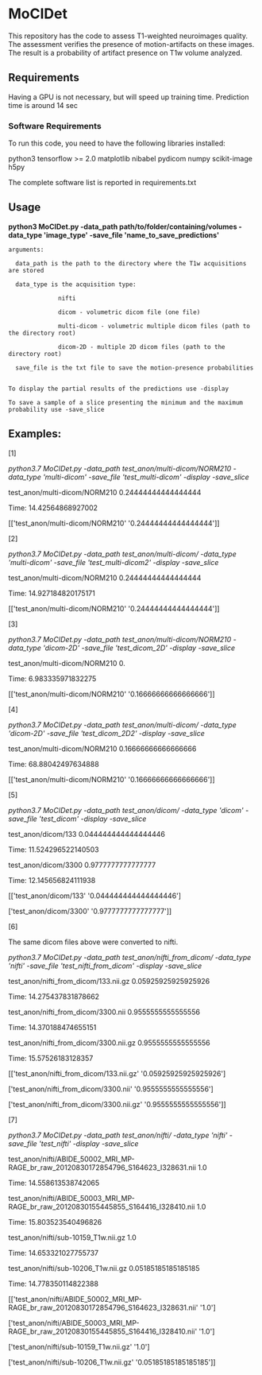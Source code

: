 # MoCIDet

This repository has the code to assess T1-weighted neuroimages quality. The assessment verifies the presence of motion-artifacts on these images. The result is a probability of artifact presence on T1w volume analyzed. 

## Requirements
Having a GPU is not necessary, but will speed up training time.
Prediction time is around 14 sec 

### Software Requirements
To run this code, you need to have the following libraries installed:

python3
tensorflow >= 2.0
matplotlib
nibabel
pydicom
numpy
scikit-image
h5py 

The complete software list is reported in requirements.txt

## Usage

**python3 MoCIDet.py -data_path path/to/folder/containing/volumes -data_type 'image_type' -save_file 'name_to_save_predictions'**   


    arguments: 

      data_path is the path to the directory where the T1w acquisitions are stored

      data_type is the acquisition type:

                  nifti

                  dicom - volumetric dicom file (one file)

                  multi-dicom - volumetric multiple dicom files (path to the directory root)

                  dicom-2D - multiple 2D dicom files (path to the directory root)

      save_file is the txt file to save the motion-presence probabilities


    To display the partial results of the predictions use -display

    To save a sample of a slice presenting the minimum and the maximum probability use -save_slice


## Examples:

[1] 

*python3.7 MoCIDet.py -data_path test_anon/multi-dicom/NORM210 -data_type 'multi-dicom' -save_file 'test_multi-dicom' -display -save_slice*

test_anon/multi-dicom/NORM210 0.24444444444444444

Time:  14.42564868927002

[['test_anon/multi-dicom/NORM210' '0.24444444444444444']]

[2]

*python3.7 MoCIDet.py -data_path test_anon/multi-dicom/ -data_type 'multi-dicom' -save_file 'test_multi-dicom2' -display -save_slice*

test_anon/multi-dicom/NORM210 0.24444444444444444

Time:  14.927184820175171

[['test_anon/multi-dicom/NORM210' '0.24444444444444444']]


[3]

*python3.7 MoCIDet.py -data_path test_anon/multi-dicom/NORM210 -data_type 'dicom-2D' -save_file 'test_dicom_2D' -display -save_slice*

test_anon/multi-dicom/NORM210 0.

Time:  6.983335971832275

[['test_anon/multi-dicom/NORM210' '0.16666666666666666']]

[4]

*python3.7 MoCIDet.py -data_path test_anon/multi-dicom/ -data_type 'dicom-2D' -save_file 'test_dicom_2D2' -display -save_slice*

test_anon/multi-dicom/NORM210 0.16666666666666666

Time:  68.88042497634888

[['test_anon/multi-dicom/NORM210' '0.16666666666666666']]


[5]

*python3.7 MoCIDet.py -data_path test_anon/dicom/ -data_type 'dicom' -save_file 'test_dicom' -display -save_slice*

test_anon/dicom/133 0.044444444444444446

Time:  11.524296522140503

test_anon/dicom/3300 0.9777777777777777

Time:  12.145656824111938

[['test_anon/dicom/133' '0.044444444444444446']

['test_anon/dicom/3300' '0.9777777777777777']]

[6]

The same dicom files above were converted to nifti.

*python3.7 MoCIDet.py -data_path test_anon/nifti_from_dicom/ -data_type 'nifti' -save_file 'test_nifti_from_dicom' -display -save_slice*

test_anon/nifti_from_dicom/133.nii.gz 0.05925925925925926

Time:  14.275437831878662

test_anon/nifti_from_dicom/3300.nii 0.9555555555555556

Time:  14.370188474655151

test_anon/nifti_from_dicom/3300.nii.gz 0.9555555555555556

Time:  15.57526183128357

[['test_anon/nifti_from_dicom/133.nii.gz' '0.05925925925925926']

['test_anon/nifti_from_dicom/3300.nii' '0.9555555555555556']

['test_anon/nifti_from_dicom/3300.nii.gz' '0.9555555555555556']]


[7]

*python3.7 MoCIDet.py -data_path test_anon/nifti/ -data_type 'nifti' -save_file 'test_nifti' -display -save_slice*

test_anon/nifti/ABIDE_50002_MRI_MP-RAGE_br_raw_20120830172854796_S164623_I328631.nii 1.0

Time:  14.558613538742065

test_anon/nifti/ABIDE_50003_MRI_MP-RAGE_br_raw_20120830155445855_S164416_I328410.nii 1.0

Time:  15.803523540496826

test_anon/nifti/sub-10159_T1w.nii.gz 1.0

Time:  14.653321027755737

test_anon/nifti/sub-10206_T1w.nii.gz 0.05185185185185185

Time:  14.778350114822388

[['test_anon/nifti/ABIDE_50002_MRI_MP-RAGE_br_raw_20120830172854796_S164623_I328631.nii' '1.0']

['test_anon/nifti/ABIDE_50003_MRI_MP-RAGE_br_raw_20120830155445855_S164416_I328410.nii' '1.0']

['test_anon/nifti/sub-10159_T1w.nii.gz' '1.0']

['test_anon/nifti/sub-10206_T1w.nii.gz' '0.05185185185185185']]
